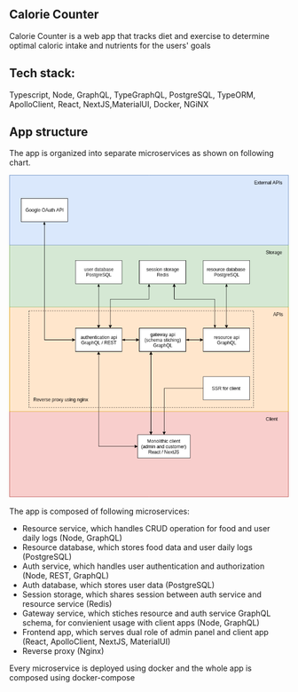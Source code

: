 ## Calorie Counter

Calorie Counter is a web app that tracks diet and exercise to determine optimal caloric intake and nutrients for the users' goals

## Tech stack:

Typescript, Node, GraphQL, TypeGraphQL, PostgreSQL, TypeORM, ApolloClient, React, NextJS,MaterialUI, Docker, NGiNX

## App structure

The app is organized into separate microservices as shown on following chart.

<p align="center">
<img src="https://raw.githubusercontent.com/WalenPiotr/calorie-counter-v2/master/cc-system-chart.png"/>
</p>

The app is composed of following microservices:

- Resource service, which handles CRUD operation for food and user daily logs (Node, GraphQL)
- Resource database, which stores food data and user daily logs (PostgreSQL)
- Auth service, which handles user authentication and authorization (Node, REST, GraphQL)
- Auth database, which stores user data (PostgreSQL)
- Session storage, which shares session between auth service and resource service (Redis)
- Gateway service, which stiches resource and auth service GraphQL schema, for convienient usage with client apps (Node, GraphQL)
- Frontend app, which serves dual role of admin panel and client app (React, ApolloClient, NextJS, MaterialUI)
- Reverse proxy (Nginx)

Every microservice is deployed using docker and the whole app is composed using docker-compose
